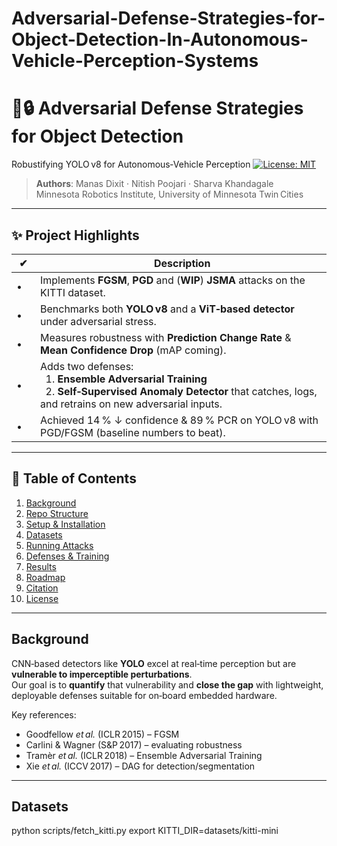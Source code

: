 # Adversarial-Defense-Strategies-for-Object-Detection-In-Autonomous-Vehicle-Perception-Systems

# 🚗🔒 Adversarial Defense Strategies for Object Detection  
Robustifying YOLO v8 for Autonomous‑Vehicle Perception
[![License: MIT](https://img.shields.io/badge/license-MIT-green.svg)](/LICENSE)

> **Authors**: Manas Dixit · Nitish Poojari · Sharva Khandagale  
> Minnesota Robotics Institute, University of Minnesota Twin Cities

---

## ✨ Project Highlights
| ✔ | Description |
|---|-------------|
| • | Implements **FGSM**, **PGD** and (**WIP**) **JSMA** attacks on the KITTI dataset. |
| • | Benchmarks both **YOLO v8** and a **ViT‑based detector** under adversarial stress. |
| • | Measures robustness with **Prediction Change Rate** & **Mean Confidence Drop** (mAP coming). |
| • | Adds two defenses:<br>  1. **Ensemble Adversarial Training**<br>  2. **Self‑Supervised Anomaly Detector** that catches, logs, and retrains on new adversarial inputs. |
| • | Achieved 14 % ↓ confidence & 89 % PCR on YOLO v8 with PGD/FGSM (baseline numbers to beat). |

---

## 📑 Table of Contents
1. [Background](#background)
2. [Repo Structure](#repo-structure)
3. [Setup & Installation](#setup--installation)
4. [Datasets](#datasets)
5. [Running Attacks](#running-attacks)
6. [Defenses & Training](#defenses--training)
7. [Results](#results)
8. [Roadmap](#roadmap)
9. [Citation](#citation)
10. [License](#license)

---

## Background
CNN‑based detectors like **YOLO** excel at real‑time perception but are **vulnerable to imperceptible perturbations**.  
Our goal is to **quantify** that vulnerability and **close the gap** with lightweight, deployable defenses suitable for on‑board embedded hardware.

Key references:  
* Goodfellow *et al.* (ICLR 2015) – FGSM  
* Carlini & Wagner (S&P 2017) – evaluating robustness  
* Tramèr *et al.* (ICLR 2018) – Ensemble Adversarial Training  
* Xie *et al.* (ICCV 2017) – DAG for detection/segmentation

---

## Datasets
python scripts/fetch_kitti.py
export KITTI_DIR=datasets/kitti-mini
